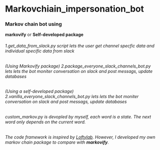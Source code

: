 # Markovchiain_impersonation_bot

### Markov chain bot using
**markovify** or **Self-developed package**

###### 1.get_data_from_slack.py script lets the user get channel specfic data and individual specific data from slack

###### (Using Markovify package) 2.package_everyone_slack_channels_bot.py lets lets the bot moniter conversation on slack and post messags, update databases

###### (Using a self-developed package) 2.vanilla_everyone_slack_channels_bot.py lets lets the bot moniter conversation on slack and post messags, update databases

###### custom_markov.py is devopled by myself, each word is a state. The next word only depends on the current word. 

###### The code framework is inspired by [Loftylab](https://hirelofty.com/blog/how-build-slack-bot-mimics-your-colleague/). However, I developed my own markov chain package to compare with **markovify**. 